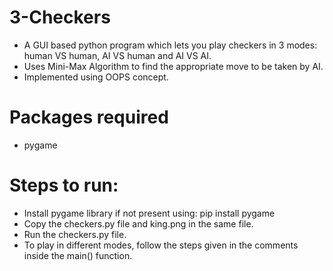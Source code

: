 # 3-Checkers
* A GUI based python program which lets you play checkers in 3 modes: human VS human, AI VS human and AI VS AI.
* Uses Mini-Max Algorithm to find the appropriate move to be taken by AI.
* Implemented using OOPS concept.

# Packages required
* pygame

# Steps to run:
* Install pygame library if not present using: pip install pygame
* Copy the checkers.py file and king.png in the same file.
* Run the checkers.py file.
* To play in different modes, follow the steps given in the comments inside the main() function.
